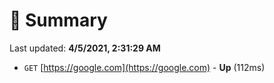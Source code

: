 # 📖 Summary
Last updated: **4/5/2021, 2:31:29 AM**

- `GET` [https://google.com](https://google.com) - **Up** (112ms)
